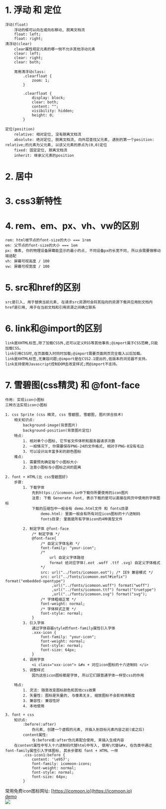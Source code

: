 # 1. 浮动 和 定位
	浮动(float)
		浮动的框可以向左或向右移动, 脱离文档流
		float: left;
		float: right;
	清浮动(clear)
		clear属性规定元素的哪一侧不允许其他浮动元素
		clear: left;
		clear: right;
		clear: both;
		
		常用清浮动class:
			.clearfloat {
				zoom: 1;
			}

			.clearfloat {
				display: block;
				clear: both;
				content: "";
				visibility: hidden;
				height: 0;
			}
 
	定位(position) 
		relative: 相对定位, 没有脱离文档流 
		absolute: 绝对定位, 脱离文档流, 向外层查找父元素, 遇到的第一个position: relative;的元素为父元素, 以该父元素的原点为(0,0)定位 
		fixed: 固定定位, 脱离文档流 
		inherit: 继承父元素的position 
	
	

# 2. 居中

# 3. css3新特性

# 4. rem、em、px、vh、vw的区别
    rem: html根节点的font-size的大小 === 1rem 
    em: 父节点的font-size的大小 === 1em	
    px: 像素, 你的物理设备屏幕能显示的最小的点, 不同设备px的长宽不同, 所以会需要做移动端适配	
    vh: 屏幕可视高度 / 100	
    vw: 屏幕可视宽度 / 100	
	
# 5. src和href的区别
    src是引入, 用于替换当前元素, 在请求src资源时会将其指向的资源下载并应用到文档内
    href是引用, 用于在当前文档和引用资源之间确立联系 
	
# 6. link和@import的区别
    link是XHTML标签,除了加载CSS外,还可以定义RSS等其他事务;@import属于CSS范畴,只能加载CSS。
    link引用CSS时,在页面载入时同时加载;@import需要页面网页完全载入以后加载。
    link是XHTML标签,无兼容问题;@import是在CSS2.1提出的,低版本的浏览器不支持。
    link支持使用Javascript控制DOM去改变样式;而@import不支持。

# 7. 雪碧图(css精灵) 和 @font-face 
	作用: 实现icon小图标
	三种方法实现icon小图标

	1. css Sprite (css 精灵, css 雪碧图, 雪碧图, 图片拼合技术)
		相关知识点:
			background-image(背景图片)
			background-position(背景图片定位)
		特点:
			1. 相对单个小图标, 它节省文件体积和服务器请求次数
			2. 一般情况下, 你需要保存PNG-24的文件格式, 相对于PNG-8没有毛边
			3. 可以设计出丰富多彩的颜色图标
		难点:
			1. 需要预先确定每个小图标大小
			2. 注意小图标与小图标之间的距离
			
	2. font + HTML(比 css雪碧图好)
		步骤: 
			1. 下载字体
				先到https://icomoon.io中下载你所要使用的icon图片
				注意: 下载 Generate Font, 表示下载的是可以直接在网页中使用的字体图标
				下载的压缩包中一般会有 demo.html文件 和 fonts目录
					demo.html: 里面一般会有所有对应icon图标的十六进制码
					fonts目录: 里面是所有字体icon的4种类型文件
					
			2. 制定字体 @font-face
				/* 制定字体 */
				@font-face{
					/* 自定义字体名称 */
					font-family: "your-icon";
					/* 
						url 自定义字体路径
						format 给对应字体(.eot .woff .ttf .svg) 自定义字体格式
					*/
					src: url("../fonts/icomoon.eot"); /* IE9 兼容模式 */
					src: url("../fonts/icomoon.eot?#iefix") format("embedded-opentype")
						 ,url("../fonts/icomoon.woff") format("woff")
						 ,url("../fonts/icomoon.ttf") format("truetype")
						 ,url("../fonts/icomoon.svg") format("svg");
					/* 字体粗细正常 */
					font-weight: normal;
					/* 字体样式正常 */
					font-style: normal;
				}
			3. 引入字体
				通过字体容器style的font-family属性引入字体
				.xxx-icon {
					font-family: "your-icon";
					font-weight: normal;
					font-style: normal;
					font-size: 64px;
				}
			4. 调用字体
				<i class="xxx-icon"> &#x + 对应icon图标的十六进制码 </i>
			5. 调整样式
				因为这些icon图标都是字体, 所以它们跟普通字体一样受css的作用
		
		特点:
			1. 灵活: 随意改变图标颜色和其他css效果
			2. 矢量性: 图标是矢量的, 与像素无关, 缩放图标不会影响清晰度
			3. 兼容性: 兼容性好
			4. 本地使用

	3. font + css
		知识点: 
			:before(:after) 
				伪元素, 创建一个虚假的元素, 并插入到目标元素内容之前(或之后)
			content属性:
				与:before或:after伪元素配合使用, 来插入生成内容
		在content属性中写入十六进制码代替html中写入, 使用\代替&#x, 在伪类中通过font-family属性引入字体图标, 其余步骤和 font + HTML 一样
			.css-icon1:before {
				content: '\e957';
				font-family: icomoon-icons;
				font-weight: normal;
				font-style: normal;
				font-size: 64px;
			}
常用免费icon图标网址: [https://icomoon.io](https://icomoon.io) <br>
[demo](https://github.com/l511407563/Interview/blob/master/css/icon) <br>
![](https://github.com/l511407563/Interview/blob/master/css/icon/demo.png) <br>



























